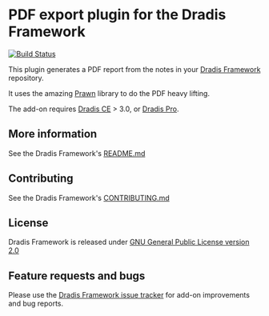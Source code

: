# PDF export plugin for the Dradis Framework

[![Build Status](https://secure.travis-ci.org/dradis/dradis-pdf_export.png?branch=master)](http://travis-ci.org/dradis/dradis-pdf_export)


This plugin generates a PDF report from the notes in your [Dradis Framework](https://github.com/dradis/dradisframework) repository.

It uses the amazing [Prawn](https://github.com/prawnpdf/prawn) library to do the PDF heavy lifting.

The add-on requires [Dradis CE](https://dradis.com/ce/) > 3.0, or [Dradis Pro](https://dradis.com/).

## More information

See the Dradis Framework's [README.md](https://github.com/dradis/dradis-ce/blob/develop/README.md)


## Contributing

See the Dradis Framework's [CONTRIBUTING.md](https://github.com/dradis/dradis-ce/blob/develop/CONTRIBUTING.md)


## License

Dradis Framework is released under [GNU General Public License version 2.0](http://www.gnu.org/licenses/old-licenses/gpl-2.0.html)


## Feature requests and bugs

Please use the [Dradis Framework issue tracker](https://github.com/dradis/dradis-ce/issues) for add-on improvements and bug reports.
